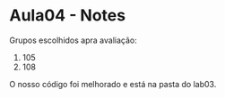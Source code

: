 # Aula04 - Notes

Grupos escolhidos apra avaliação:
1. 105
2. 108

O nosso código foi melhorado e está na pasta do lab03.
